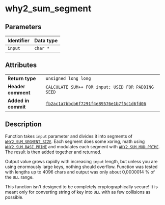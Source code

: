 <!--
This is part of WHY2
Copyright (C) 2022 Václav Šmejkal

This program is free software: you can redistribute it and/or modify
it under the terms of the GNU General Public License as published by
the Free Software Foundation, either version 3 of the License, or
(at your option) any later version.

This program is distributed in the hope that it will be useful,
but WITHOUT ANY WARRANTY; without even the implied warranty of
MERCHANTABILITY or FITNESS FOR A PARTICULAR PURPOSE.  See the
GNU General Public License for more details.

You should have received a copy of the GNU General Public License
along with this program.  If not, see <https://www.gnu.org/licenses/>.
-->

# why2_sum_segment

## Parameters

| Identifier | Data type |
| ---------- | --------- |
| `input`    | `char *`  |

## Attributes

|                     |                                                    |
| ------------------  | -------------------------------------------------- |
| **Return type**     | `unsigned long long`                               |
| **Header comment**  | `CALCULATE SUM++ FOR input; USED FOR PADDING SEED` |
| **Added in commit** | [`fb2ac1a7bbcb6f7291f4e89576e1b7f5c1d6fd06`](https://github.com/ENGO150/WHY2/commit/fb2ac1a7bbcb6f7291f4e89576e1b7f5c1d6fd06) |

## Description

Function takes `input` parameter and divides it into segments of [`WHY2_SUM_SEGMENT_SIZE`](../../../../macros/core/crypto/why2_sum_segment_size). Each segment does some xoring, math using [`WHY2_SUM_BASE_PRIME`](../../../../macros/core/crypto/why2_sum_base_prime) and modulates each segment with [`WHY2_SUM_MOD_PRIME`](../../../../macros/core/crypto/why2_sum_mod_prime). The result is then added together and returned.

Output value grows rapidly with increasing `input` length, but unless you are using enormously large keys, nothing should overflow. Function was tested with lengths up to 4096 chars and output was only about 0,0000014 % of the `ULL` range.

This function isn't designed to be completely cryptographically secure! It is meant only for converting string of key into `ULL` with as few collisions as possible.